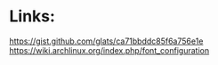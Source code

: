 
# Links:

https://gist.github.com/glats/ca71bbddc85f6a756e1e
https://wiki.archlinux.org/index.php/font_configuration


